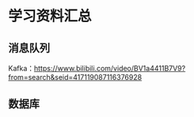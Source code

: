 # 学习资料汇总

## 消息队列

Kafka：https://www.bilibili.com/video/BV1a4411B7V9?from=search&seid=417119087116376928

## 数据库

